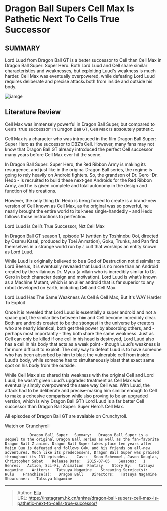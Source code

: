 # Dragon Ball Supers Cell Max Is Pathetic Next To Cells True Successor


## SUMMARY 



  Lord Luud from Dragon Ball GT is a better successor to Cell than Cell Max in Dragon Ball Super: Super Hero.   Both Lord Luud and Cell share similar characteristics and weaknesses, but exploiting Luud&#39;s weakness is much harder.   Cell Max was eventually overpowered, while defeating Lord Luud requires deliberate and precise attacks both from inside and outside his body.  

![iamge](https://static1.srcdn.com/wordpress/wp-content/uploads/2022/12/lord-luud-better-than-cell-max.jpg)

## Literature Review

Cell Max was immensely powerful in Dragon Ball Super, but compared to Cell&#39;s &#39;true successor&#39; in Dragon Ball GT, Cell Max is absolutely pathetic. 




Cell Max is a character who was introduced in the film Dragon Ball Super: Super Hero as the successor to DBZ’s Cell. However, many fans may not know that Dragon Ball GT already introduced the perfect Cell successor many years before Cell Max ever hit the scene.




In Dragon Ball Super: Super Hero, the Red Ribbon Army is making its resurgence, and just like in the original Dragon Ball series, the regime is going to rely heavily on Android fighters. So, the grandson of Dr. Gero -Dr. Hedo - is recruited to build these next-gen Androids for the Red Ribbon Army, and he is given complete and total autonomy in the design and function of his creations.

          

However, the only thing Dr. Hedo is being forced to create is a brand-new version of Cell known as Cell Max, as the original was so powerful, he nearly brought the entire world to its knees single-handedly - and Hedo follows those instructions to perfection.


 Lord Luud is Cell’s True Successor, Not Cell Max 
          




In Dragon Ball GT season 1, episode 14 (written by Toshinobu Ooi, directed by Osamu Kasai, produced by Toei Animation), Goku, Trunks, and Pan find themselves in a strange world run by a cult that worships an entity known as Lord Luud.

While Luud is originally believed to be a God of Destruction not dissimilar to Lord Beerus, it is eventually revealed that Luud is no more than an Android created by the villainous Dr. Myuu (a villain who is incredibly similar to Dr. Gero in both character design and motivation). Lord Luud is what’s known as a Machine Mutant, which is an alien android that is far superior to any robot developed on Earth, including Cell and Cell Max.



 Lord Luud Has The Same Weakness As Cell &amp; Cell Max, But It&#39;s WAY Harder To Exploit 
         

Once it is revealed that Lord Luud is essentially a super android and not a space god, the similarities between him and Cell become incredibly clear. Both are androids created to be the strongest in the universe by creators who are nearly identical, both get their power by absorbing others, and - perhaps most importantly - they both share the same weakness. Just as Cell can only be killed if one cell in his head is destroyed, Lord Luud also has a cell in his body that acts as a weak point - though Luud’s weakness is far more difficult to exploit. The only way to defeat Luud is to have someone who has been absorbed by him to blast the vulnerable cell from inside Luud’s body, while someone has to simultaneously blast that exact same spot on his body from the outside.




While Cell Max also shared this weakness with the original Cell and Lord Luud, he wasn’t given Luud’s upgraded treatment as Cell Max was eventually simply overpowered the same way Cell was. With Luud, the attack had to be deliberate and precise–making him similar enough to Cell to make a cohesive comparison while also proving to be an upgraded version, which is why Dragon Ball GT’s Lord Luud is a far better Cell successor than Dragon Ball Super: Super Hero’s Cell Max.

All episodes of Dragon Ball GT are available on Crunchyroll.

Watch on Crunchyroll

               Dragon Ball Super   Summary:   Dragon Ball Super is a sequel to the original Dragon Ball series as well as the fan-favorite Dragon Ball Z anime. Dragon Ball Super takes place ten years after Majin Buu is defeated and follows Goku and his friends on all-new adventures. Much like its predecessors, Dragon Ball Super was praised throughout its 131 episodes.    Cast:   Sean Schemmel, Jason Douglas, Christopher Sabat    Release Date:   2015-07-05    Seasons:   1    Genres:   Action, Sci-Fi, Animation, Fantasy    Story By:   tatsuya nagamine    Writers:   Tatsuya Nagamine    Streaming Service(s):   Hulu    Franchise(s):   Dragon Ball    Directors:   Tatsuya Nagamine    Showrunner:   Tatsuya Nagamine      

---

> Author: [Ella](https://instagram.hk.cn/)  
> URL: https://instagram.hk.cn/anime/dragon-ball-supers-cell-max-is-pathetic-next-to-cells-true-successor/  

